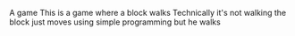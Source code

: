A game
This is a game where a block walks
Technically it's not walking the block just moves using simple programming
but he walks
